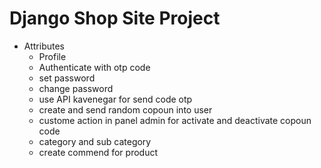 # Django Shop Site Project 

* Attributes
  * Profile
  * Authenticate with otp code
  * set password
  * change password
  * use API kavenegar for send code otp
  * create and send random copoun into user
  * custome action in panel admin for activate and deactivate copoun code
  * category and sub category
  * create commend for product

  
  
